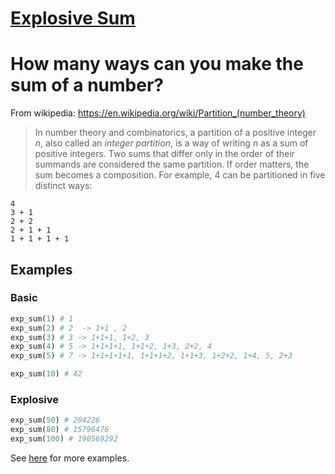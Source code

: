 # [Explosive Sum](https://www.codewars.com/kata/52ec24228a515e620b0005ef)

# How many ways can you make the sum of a number?

From wikipedia: https://en.wikipedia.org/wiki/Partition_(number_theory)

>In number theory and combinatorics, a partition of a positive integer *n*, also called an *integer partition*, is a way of writing n as a sum of positive integers. Two sums that differ only in the order of their summands are considered the same partition. If order matters, the sum becomes a composition. For example, 4 can be partitioned in five distinct ways:
```
4
3 + 1
2 + 2
2 + 1 + 1
1 + 1 + 1 + 1
```

## Examples

### Basic




```python
exp_sum(1) # 1
exp_sum(2) # 2  -> 1+1 , 2
exp_sum(3) # 3 -> 1+1+1, 1+2, 3
exp_sum(4) # 5 -> 1+1+1+1, 1+1+2, 1+3, 2+2, 4
exp_sum(5) # 7 -> 1+1+1+1+1, 1+1+1+2, 1+1+3, 1+2+2, 1+4, 5, 2+3

exp_sum(10) # 42
```




### Explosive




```python
exp_sum(50) # 204226
exp_sum(80) # 15796476
exp_sum(100) # 190569292
```




See [here](http://www.numericana.com/data/partition.htm) for more examples.
